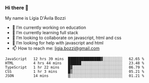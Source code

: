 ### Hi there 👋

My name is Lígia D'Ávila Bozzi

- 🔭 I’m currently working on education
- 🌱 I’m currently learning full stack
- 👯 I’m looking to collaborate on javascript, html and css
- 🤔 I’m looking for help with javascript and html
- 📫 How to reach me: ligia.bozzi@gmail.com

<!--START_SECTION:waka-->
```text
JavaScript   12 hrs 39 mins  ███████████████▓░░░░░░░░░   62.65 % 
HTML         4 hrs 44 mins   ██████░░░░░░░░░░░░░░░░░░░   23.48 % 
TypeScript   1 hr 22 mins    █▓░░░░░░░░░░░░░░░░░░░░░░░   06.79 % 
CSS          1 hr 3 mins     █▒░░░░░░░░░░░░░░░░░░░░░░░   05.21 % 
JSON         14 mins         ▒░░░░░░░░░░░░░░░░░░░░░░░░   01.21 % 
```
<!--END_SECTION:waka-->

<!--
**ligiadavilabozzi/ligiadavilabozzi** is a ✨ _special_ ✨ repository because its `README.md` (this file) appears on your GitHub profile.
-->


